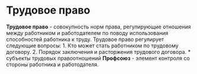 Трудовое право
=========
**Трудовое право** - совокупность норм права, регулирующие отношения между работником и работодателем по поводу использования способностей работника к труду.
Трудовое право регулирует следующие вопросы:
    1. Кто может стать работником по трудовому договору.
    2. Порядок заключения и расторжения трудового договора.
        * субъекты трудовых правоотношений
**Профсоюз** - элемент контроля со стороны работника и работодателя.